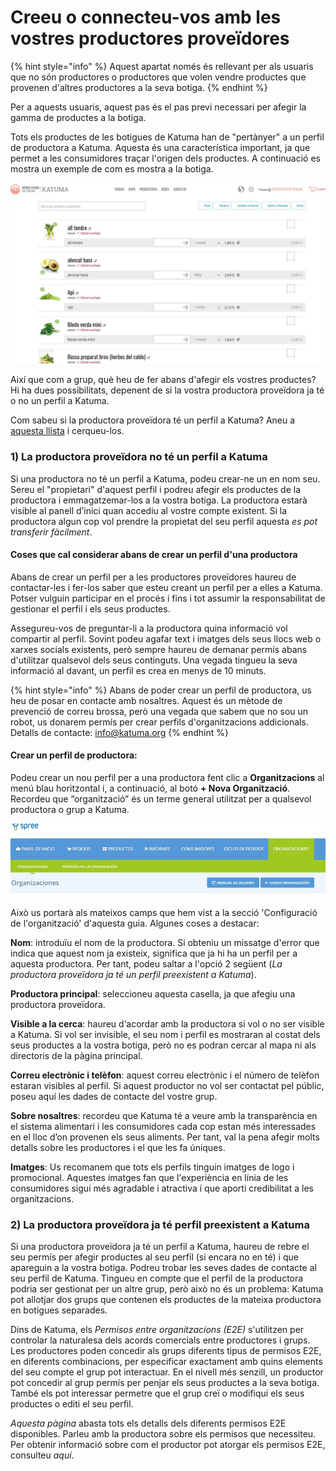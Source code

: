 # Creeu o connecteu-vos amb les vostres productores proveïdores

{% hint style="info" %}
Aquest apartat només és rellevant per als usuaris que no són productores o productores que volen vendre productes que provenen d'altres productores a la seva botiga.
{% endhint %}

Per a aquests usuaris, aquest pas és el pas previ necessari per afegir la gamma de productes a la botiga.  


Tots els productes de les botigues de Katuma han de "pertànyer" a un perfil de productora a Katuma. Aquesta és una característica important, ja que permet a les consumidores traçar l'origen dels productes. A continuació es mostra un exemple de com es mostra a la botiga.

![](../.gitbook/assets/botiga_general.jpg)

Així que com a grup, què heu de fer abans d'afegir els vostres productes? Hi ha dues possibilitats, depenent de si la vostra productora proveïdora ja té o no un perfil a Katuma.  


Com sabeu si la productora proveïdora té un perfil a Katuma? Aneu a [aquesta llista](https://app.katuma.org/producers#/) i cerqueu-los.

### 1\) La productora proveïdora no té un perfil a Katuma

Si una productora no té un perfil a Katuma, podeu crear-ne un en nom seu. Sereu el "propietari" d'aquest perfil i podreu afegir els productes de la productora i emmagatzemar-los a la vostra botiga. La productora estarà visible al panell d’inici quan accediu al vostre compte existent. Si la productora algun cop vol prendre la propietat del seu perfil aquesta _es pot transferir fàcilment_.

#### Coses que cal considerar abans de crear un perfil d'una productora 

Abans de crear un perfil per a les productores proveïdores haureu de contactar-les i fer-los saber que esteu creant un perfil per a elles a Katuma. Potser vulguin participar en el procés i fins i tot assumir la responsabilitat de gestionar el perfil i els seus productes.  


Assegureu-vos de preguntar-li a la productora quina informació vol compartir al perfil. Sovint podeu agafar text i imatges dels seus llocs web o xarxes socials existents, però sempre haureu de demanar permís abans d'utilitzar qualsevol dels seus continguts. Una vegada tingueu la seva informació al davant, un perfil es crea en menys de 10 minuts.

{% hint style="info" %}
Abans de poder crear un perfil de productora, us heu de posar en contacte amb nosaltres. Aquest és un mètode de prevenció de correu brossa, però una vegada que sabem que no sou un robot, us donarem permís per crear perfils d'organitzacions addicionals. Detalls de contacte: info@katuma.org
{% endhint %}

#### Crear un perfil de productora:

Podeu crear un nou perfil per a una productora fent clic a **Organitzacions** al menú blau horitzontal i, a continuació, al botó **+ Nova Organització**. Recordeu que “organització” és un terme general utilitzat per a qualsevol productora o grup a Katuma.  


![](../.gitbook/assets/nova_organitzacio.jpg)



Això us portarà als mateixos camps que hem vist a la secció 'Configuració de l'organització' d'aquesta guia. Algunes coses a destacar:  


**Nom**: introduïu el nom de la productora. Si obteniu un missatge d'error que indica que aquest nom ja existeix, significa que ja hi ha un perfil per a aquesta productora. Per tant, podeu saltar a l'opció 2 següent \(_La productora proveïdora ja té un perfil preexistent a Katuma_\).

**Productora principal**: seleccioneu aquesta casella, ja que afegiu una productora proveïdora.

**Visible a la cerca**: haureu d‘acordar amb la productora si vol o no ser visible a Katuma. Si vol ser invisible, el seu nom i perfil es mostraran al costat dels seus productes a la vostra botiga, però no es podran cercar al mapa ni als directoris de la pàgina principal.

**Correu electrònic i telèfon**: aquest correu electrònic i el número de telèfon estaran visibles al perfil. Si aquest productor no vol ser contactat pel públic, poseu aquí les dades de contacte del vostre grup.

**Sobre nosaltres**: recordeu que Katuma té a veure amb la transparència en el sistema alimentari i les consumidores cada cop estan més interessades en el lloc d’on provenen els seus aliments. Per tant, val la pena afegir molts detalls sobre les productores i el que les fa úniques.

**Imatges**: Us recomanem que tots els perfils tinguin imatges de logo i promocional. Aquestes imatges fan que l'experiència en línia de les consumidores sigui més agradable i atractiva i que aporti credibilitat a les organitzacions.

### 2\) La productora proveïdora ja té perfil preexistent a Katuma

Si una productora proveïdora ja té un perfil a Katuma, haureu de rebre el seu permís per afegir productes al seu perfil \(si encara no en té\) i que apareguin a la vostra botiga. Podreu trobar les seves dades de contacte al seu perfil de Katuma. Tingueu en compte que el perfil de la productora podria ser gestionat per un altre grup, però això no és un problema: Katuma pot allotjar dos grups que contenen els productes de la mateixa productora en botigues separades.  


Dins de Katuma, els _Permisos entre organitzacions \(E2E\)_ s'utilitzen per controlar la naturalesa dels acords comercials entre productores i grups. Les productores poden concedir als grups diferents tipus de permisos E2E, en diferents combinacions, per especificar exactament amb quins elements del seu compte el grup pot interactuar. En el nivell més senzill, un productor pot concedir al grup permís per penjar els seus productes a la seva botiga. També els pot interessar permetre que el grup creï o modifiqui els seus productes o editi el seu perfil.  


_Aquesta pàgina_ abasta tots els detalls dels diferents permisos E2E disponibles. Parleu amb la productora sobre els permisos que necessiteu. Per obtenir informació sobre com el productor pot atorgar els permisos E2E, consulteu _aquí_.

